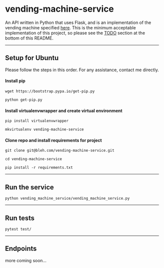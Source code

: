 vending-machine-service
=======================

An API written in Python that uses Flask, and is an implementation of the vending machine specified [here](https://github.com/PillarTechnology/kata-vending-machine). This is the minimum acceptable implementation of this project, so please see the [TODO](##TODO) section at the bottom of this README.

---

## Setup for Ubuntu

Please follow the steps in this order. For any assistance, contact me directly.

#### Install pip
```
wget https://bootstrap.pypa.io/get-pip.py

python get-pip.py
```

#### Install virtualenvwrapper and create virtual environment
```
pip install virtualenvwrapper

mkvirtualenv vending-machine-service
```

#### Clone repo and install requirements for project
```
git clone git@bleh.com/vending-machine-service.git

cd vending-machine-service

pip install -r requirements.txt
```
---

## Run the service

```
python vending_machine_service/vending_machine_service.py
```

---

## Run tests
```
pytest test/
```

---

## Endpoints

more coming soon...
